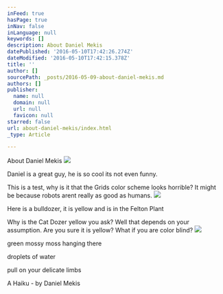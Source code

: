 ```yaml
---
inFeed: true
hasPage: true
inNav: false
inLanguage: null
keywords: []
description: About Daniel Mekis
datePublished: '2016-05-10T17:42:26.274Z'
dateModified: '2016-05-10T17:42:15.378Z'
title: ''
author: []
sourcePath: _posts/2016-05-09-about-daniel-mekis.md
authors: []
publisher:
  name: null
  domain: null
  url: null
  favicon: null
starred: false
url: about-daniel-mekis/index.html
_type: Article

---
```

About Daniel Mekis
![](https://the-grid-user-content.s3-us-west-2.amazonaws.com/b12e51cf-e550-4c31-8e16-f58f9f986d92.jpg)

Daniel is a great guy, he is so cool its not even funny.

This is a test, why is it that the Grids color scheme looks horrible? It might be because robots arent really as good as humans.
![](https://the-grid-user-content.s3-us-west-2.amazonaws.com/5cff5638-e655-434e-89da-c08b30c1e4b2.jpg)

Here is a bulldozer, it is yellow and is in the Felton Plant

Why is the Cat Dozer yellow you ask? Well that depends on your assumption. Are you sure it is yellow? What if you are color blind?
![](https://the-grid-user-content.s3-us-west-2.amazonaws.com/29b003d9-a5fb-40bc-aab1-7f94a7ab4841.jpg)

green mossy moss hanging there

droplets of water

pull on your delicate limbs

A Haiku - by Daniel Mekis